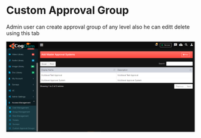 # Custom Approval Group

Admin user can create approval group of any level also he can editt delete using this tab

![](../../.gitbook/assets/image%20%28253%29.png)

